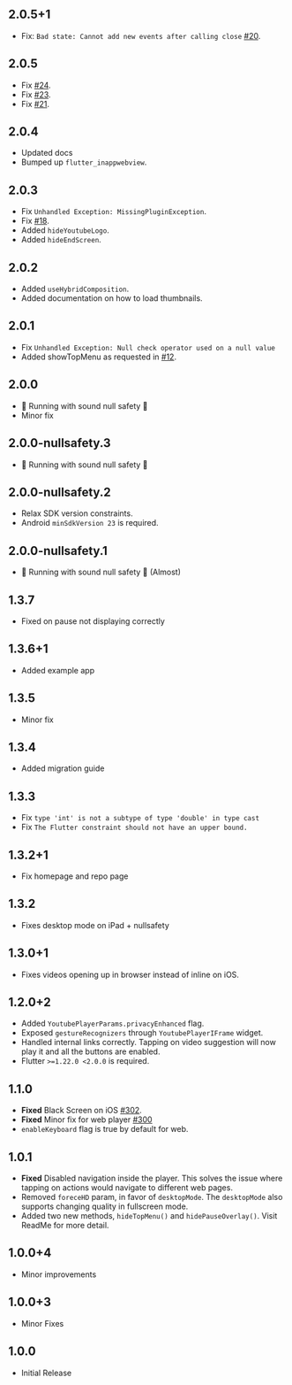 ## 2.0.5+1
- Fix: `Bad state: Cannot add new events after calling close` [#20](https://github.com/smalldreams/youtube_plyr_iframe/issues/20).

## 2.0.5
- Fix [#24](https://github.com/smalldreams/youtube_plyr_iframe/issues/24).
- Fix [#23](https://github.com/smalldreams/youtube_plyr_iframe/issues/23).
- Fix [#21](https://github.com/smalldreams/youtube_plyr_iframe/issues/21).

## 2.0.4
- Updated docs
- Bumped up `flutter_inappwebview`.

## 2.0.3
- Fix `Unhandled Exception: MissingPluginException`.
- Fix [#18](https://github.com/smalldreams/youtube_plyr_iframe/issues/18).
- Added `hideYoutubeLogo`.
- Added `hideEndScreen`.

## 2.0.2
- Added `useHybridComposition`.
- Added documentation on how to load thumbnails.

## 2.0.1
- Fix `Unhandled Exception: Null check operator used on a null value`
- Added showTopMenu as requested in [#12](https://github.com/smalldreams/youtube_plyr_iframe/issues/12).

## 2.0.0
- 💪 Running with sound null safety 💪
- Minor fix

## 2.0.0-nullsafety.3
- 💪 Running with sound null safety 💪

## 2.0.0-nullsafety.2
- Relax SDK version constraints.
- Android `minSdkVersion 23` is required.

## 2.0.0-nullsafety.1
- 💪 Running with sound null safety 💪 (Almost)

## 1.3.7
- Fixed on pause not displaying correctly

## 1.3.6+1
- Added example app

## 1.3.5
- Minor fix

## 1.3.4
- Added migration guide

## 1.3.3
- Fix `type 'int' is not a subtype of type 'double' in type cast`
- Fix `The Flutter constraint should not have an upper bound.`

## 1.3.2+1
- Fix homepage and repo page

## 1.3.2
- Fixes desktop mode on iPad + nullsafety

## 1.3.0+1
- Fixes videos opening up in browser instead of inline on iOS.

## 1.2.0+2
- Added `YoutubePlayerParams.privacyEnhanced` flag.
- Exposed `gestureRecognizers` through `YoutubePlayerIFrame` widget.
- Handled internal links correctly. Tapping on video suggestion will now play it and all the buttons are enabled.
- Flutter `>=1.22.0 <2.0.0` is required.

## 1.1.0
- **Fixed** Black Screen on iOS [#302](https://github.com/sarbagyastha/youtube_player_flutter/issues/302).
- **Fixed** Minor fix for web player [#300](https://github.com/sarbagyastha/youtube_player_flutter/issues/300)
- `enableKeyboard` flag is true by default for web.

## 1.0.1
- **Fixed** Disabled navigation inside the player. This solves the issue where tapping on actions would navigate to different web pages.
- Removed `foreceHD` param, in favor of `desktopMode`. The `desktopMode` also supports changing quality in fullscreen mode.
- Added two new methods, `hideTopMenu()` and `hidePauseOverlay()`. Visit ReadMe for more detail.

## 1.0.0+4
- Minor improvements

## 1.0.0+3
- Minor Fixes

## 1.0.0
- Initial Release
